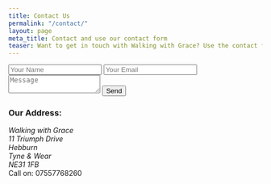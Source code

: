 ```yaml
---
title: Contact Us
permalink: "/contact/"
layout: page
meta_title: Contact and use our contact form
teaser: Want to get in touch with Walking with Grace? Use the contact form.
---
```


<form action="http://formspree.io/info@walkingwithgrace.org.uk" method="post">
  <input type="text" name="name" placeholder="Your Name">
  <input type="email" name="_replyto" placeholder="Your Email">
  <textarea name="body" placeholder="Message"></textarea>
  <input type="submit" value="Send">
</form>

<div>
  <h3>Our Address:</h3>
  <address>
    Walking with Grace<br>
    11 Triumph Drive<br>
    Hebburn<br>
    Tyne &amp; Wear<br>
    NE31 1FB<br>
  </address>
  Call on: 07557768260
</div>


